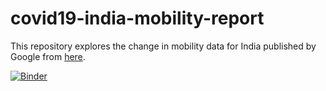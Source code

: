 # covid19-india-mobility-report

This repository explores the change in mobility data for India published by Google from [here](https://www.google.com/covid19/mobility/index.html?hl=en).



[![Binder](https://mybinder.org/badge_logo.svg)](https://mybinder.org/v2/gh/AksChougule/covid19-india-mobility-report/master?filepath=mobility-data.ipynb)
